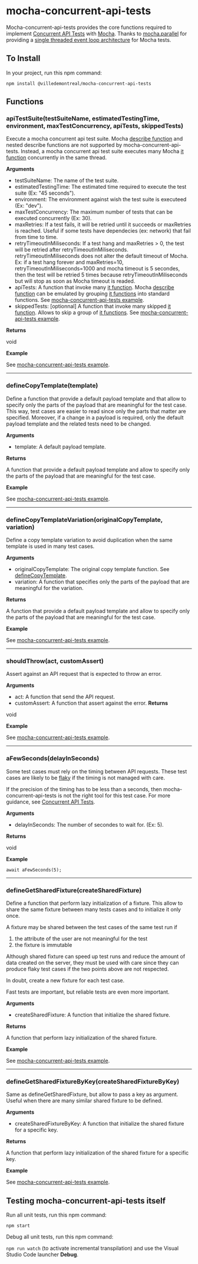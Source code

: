 # mocha-concurrent-api-tests

Mocha-concurrent-api-tests provides the core functions required to implement [Concurrent API Tests](https://medium.com/@stphaneleblanc/d84f7a29f0dc?source=friends_link&sk=843339381eaf77195f8522449c907550) with [Mocha](https://mochajs.org/). Thanks to [mocha.parallel](https://github.com/danielstjules/mocha.parallel) for providing a [single threaded event loop architecture](https://medium.com/@sgd.daran/node-js-single-threaded-event-loop-model-dbeccf6a7c34) for Mocha tests.

## To Install

In your project, run this npm command:

`npm install @villedemontreal/mocha-concurrent-api-tests`

## Functions

### apiTestSuite(testSuiteName, estimatedTestingTime, environment, maxTestConcurrency, apiTests, skippedTests)

Execute a mocha concurrent api test suite. Mocha [describe function](https://mochajs.org/#getting-started) and nested describe functions are not supported by mocha-concurrent-api-tests. Instead, a mocha concurrent api test suite executes many Mocha [it function](https://mochajs.org/#getting-started) concurrently in the same thread.

**Arguments**

- testSuiteName: The name of the test suite.
- estimatedTestingTime: The estimated time required to execute the test suite (Ex: "45 seconds").
- environment: The environment against wish the test suite is executeed (Ex: "dev").
- maxTestConcurrency: The maximum number of tests that can be executed concurrently (Ex: 30).
- maxRetries: If a test fails, it will be retried until it succeeds or maxRetries is reached. Useful if some tests have dependecies (ex: network) that fail from time to time.
- retryTimeoutInMiliseconds: If a test hang and maxRetries > 0, the test will be retried after retryTimeoutInMiliseconds.
retryTimeoutInMiliseconds does not alter the default timeout of Mocha.
Ex: 
if a test hang forever and maxRetries=10, retryTimeoutInMiliseconds=1000 and 
mocha timeout is 5 secondes, then the test will be retried 5 times because 
retryTimeoutInMiliseconds but will stop as soon as Mocha timeout is readed.
- apiTests: A function that invoke many [it function](https://mochajs.org/#getting-started). Mocha [describe function](https://mochajs.org/#getting-started) can be emulated by grouping [it functions](https://mochajs.org/#getting-started) into standard functions. See [mocha-concurrent-api-tests example](https://github.com/VilledeMontreal/mocha-concurrent-api-tests/blob/master/example/src/allTests.apiTestSuite.ts#L11-L14).
- skippedTests: [optionnal] A function that invoke many skipped [it function](https://mochajs.org/#getting-started). Allows to skip a group of [it functions](https://mochajs.org/#getting-started). See [mocha-concurrent-api-tests example](https://github.com/VilledeMontreal/mocha-concurrent-api-tests/blob/master/example/src/allTests.apiTestSuite.ts#L15-L18).

**Returns**

void

**Example**

See [mocha-concurrent-api-tests example](https://github.com/VilledeMontreal/mocha-concurrent-api-tests/blob/master/example/src/allTests.apiTestSuite.ts#L6-L19).

---

### defineCopyTemplate(template)

Define a function that provide a default payload template and that allow to specify only the parts of the payload that are meaningful for the test case. This way, test cases are easier to read since only the parts that matter are specified. Moreover, if a change in a payload is required, only the default payload template and the related tests need to be changed.

**Arguments**

- template: A default payload template.

**Returns**

A function that provide a default payload template and allow to specify only the parts of the payload that are meaningful for the test case.

**Example**

See [mocha-concurrent-api-tests example](https://github.com/VilledeMontreal/mocha-concurrent-api-tests/blob/master/example/src/blogPosts/blogPost.template.ts#L4-L17).

---

### defineCopyTemplateVariation(originalCopyTemplate, variation)

Define a copy template variation to avoid duplication when the same template is used in many test cases.

**Arguments**

- originalCopyTemplate: The original copy template function. See [defineCopyTemplate](#definecopytemplatetemplate).
- variation: A function that specifies only the parts of the payload that are meaningful for the variation.

**Returns**

A function that provide a default payload template and allow to specify only the parts of the payload that are meaningful for the test case.

**Example**

See [mocha-concurrent-api-tests example](https://github.com/VilledeMontreal/mocha-concurrent-api-tests/blob/master/example/src/blogPosts/blogPost.template.ts#L19-L23).

---

### shouldThrow(act, customAssert)

Assert against an API request that is expected to throw an error.

**Arguments**

- act: A function that send the API request.
- customAssert: A function that assert against the error.
  **Returns**

void

**Example**

See [mocha-concurrent-api-tests example](https://github.com/VilledeMontreal/mocha-concurrent-api-tests/blob/master/example/src/blogPosts/blogPost.apiTest.ts#L29-L36).

---

### aFewSeconds(delayInSeconds)

Some test cases must rely on the timing between API requests. These test cases are likely to be [flaky](https://hackernoon.com/flaky-tests-a-war-that-never-ends-9aa32fdef359) if the timing is not managed with care.

If the precision of the timing has to be less than a seconds, then mocha-concurrent-api-tests is not the right tool for this test case. For more guidance, see [Concurrent API Tests](https://medium.com/@stphaneleblanc/d84f7a29f0dc?source=friends_link&sk=843339381eaf77195f8522449c907550).

**Arguments**

- delayInSeconds: The number of secondes to wait for. (Ex: 5).

**Returns**

void

**Example**

`await aFewSeconds(5);`

---

### defineGetSharedFixture(createSharedFixture)

Define a function that perform lazy initialization of a fixture. This allow to share the same fixture between many tests cases and to initialize it only once.

A fixture may be shared between the test cases of the same test run if

1. the attribute of the user are not meaningful for the test
2. the fixture is immutable

Although shared fixture can speed up test runs and reduce the amount of data created
on the server, they must be used with care since they can produce flaky test cases
if the two points above are not respected.

In doubt, create a new fixture for each test case.

Fast tests are important, but reliable tests are even more important.

**Arguments**

- createSharedFixture: A function that initialize the shared fixture.

**Returns**

A function that perform lazy initialization of the shared fixture.

**Example**

See [mocha-concurrent-api-tests example](https://github.com/VilledeMontreal/mocha-concurrent-api-tests/blob/master/example/src/users/user.fixture.ts#L14).

---

### defineGetSharedFixtureByKey(createSharedFixtureByKey)

Same as defineGetSharedFixture, but allow to pass a key as argument. Useful when there are many similar shared fixture to be defined.

**Arguments**

- createSharedFixtureByKey: A function that initialize the shared fixture for a specific key.

**Returns**

A function that perform lazy initialization of the shared fixture for a specific key.

**Example**

See [mocha-concurrent-api-tests example](https://github.com/VilledeMontreal/mocha-concurrent-api-tests/blob/master/example/src/users/user.fixture.ts#L16).

## Testing mocha-concurrent-api-tests itself

Run all unit tests, run this npm command:

`npm start`

Debug all unit tests, run this npm command:

`npm run watch` (to activate incremental transpilation) and use the Visual Studio Code launcher **Debug**.
